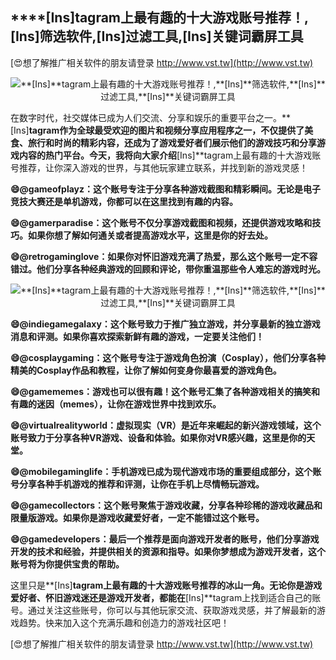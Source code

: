 ## ****[Ins]**tagram上最有趣的十大游戏账号推荐！,**[Ins]**筛选软件,**[Ins]**过滤工具,**[Ins]**关键词霸屏工具**

[😍想了解推广相关软件的朋友请登录 http://www.vst.tw](http://www.vst.tw)

 <center><img src="https://vst.tw/MP4/tuiguang/png/8.png" alt="**[Ins]**tagram上最有趣的十大游戏账号推荐！,**[Ins]**筛选软件,**[Ins]**过滤工具,**[Ins]**关键词霸屏工具"></center>

在数字时代，社交媒体已成为人们交流、分享和娱乐的重要平台之一。**[Ins]**tagram作为全球最受欢迎的图片和视频分享应用程序之一，不仅提供了美食、旅行和时尚的精彩内容，还成为了游戏爱好者们展示他们的游戏技巧和分享游戏内容的热门平台。今天，我将向大家介绍**[Ins]**tagram上最有趣的十大游戏账号推荐，让你深入游戏的世界，与其他玩家建立联系，并找到新的游戏灵感！

**😄@gameofplayz：这个账号专注于分享各种游戏截图和精彩瞬间。无论是电子竞技大赛还是单机游戏，你都可以在这里找到有趣的内容。**

**😄@gamerparadise：这个账号不仅分享游戏截图和视频，还提供游戏攻略和技巧。如果你想了解如何通关或者提高游戏水平，这里是你的好去处。**

**😄@retrogaminglove：如果你对怀旧游戏充满了热爱，那么这个账号一定不容错过。他们分享各种经典游戏的回顾和评论，带你重温那些令人难忘的游戏时光。**

 <center><img src="https://vst.tw/MP4/tuiguang/png/3.png" alt="**[Ins]**tagram上最有趣的十大游戏账号推荐！,**[Ins]**筛选软件,**[Ins]**过滤工具,**[Ins]**关键词霸屏工具"></center>

**😄@indiegamegalaxy：这个账号致力于推广独立游戏，并分享最新的独立游戏消息和评测。如果你喜欢探索新鲜有趣的游戏，一定要关注他们！**

**😄@cosplaygaming：这个账号专注于游戏角色扮演（Cosplay），他们分享各种精美的Cosplay作品和教程，让你了解如何变身你最喜爱的游戏角色。**

**😄@gamememes：游戏也可以很有趣！这个账号汇集了各种游戏相关的搞笑和有趣的迷因（memes），让你在游戏世界中找到欢乐。**

**😄@virtualrealityworld：虚拟现实（VR）是近年来崛起的新兴游戏领域，这个账号致力于分享各种VR游戏、设备和体验。如果你对VR感兴趣，这里是你的天堂。**

**😄@mobilegaminglife：手机游戏已成为现代游戏市场的重要组成部分，这个账号分享各种手机游戏的推荐和评测，让你在手机上尽情畅玩游戏。**

**😄@gamecollectors：这个账号聚焦于游戏收藏，分享各种珍稀的游戏收藏品和限量版游戏。如果你是游戏收藏爱好者，一定不能错过这个账号。**

**😄@gamedevelopers：最后一个推荐是面向游戏开发者的账号，他们分享游戏开发的技术和经验，并提供相关的资源和指导。如果你梦想成为游戏开发者，这个账号将为你提供宝贵的帮助。**

这里只是**[Ins]**tagram上最有趣的十大游戏账号推荐的冰山一角。无论你是游戏爱好者、怀旧游戏迷还是游戏开发者，都能在**[Ins]**tagram上找到适合自己的账号。通过关注这些账号，你可以与其他玩家交流、获取游戏灵感，并了解最新的游戏趋势。快来加入这个充满乐趣和创造力的游戏社区吧！

[😍想了解推广相关软件的朋友请登录 http://www.vst.tw](http://www.vst.tw)



